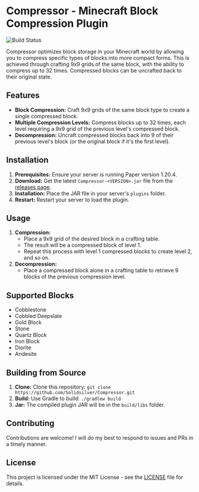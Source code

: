 # Compressor - Minecraft Block Compression Plugin

![Build Status](https://github.com/Solidsilver/Compressor/actions/workflows/gradle.yml/badge.svg)

Compressor optimizes block storage in your Minecraft world by allowing you to compress specific types of blocks into more compact forms. This is achieved through crafting 9x9 grids of the same block, with the ability to compress up to 32 times. Compressed blocks can be uncrafted back to their original state.

## Features

* **Block Compression:** Craft 9x9 grids of the same block type to create a single compressed block.
* **Multiple Compression Levels:** Compress blocks up to 32 times, each level requiring a 9x9 grid of the previous level's compressed block.
* **Decompression:** Uncraft compressed blocks back into 9 of their previous level's block (or the original block if it's the first level).

## Installation

1. **Prerequisites:** Ensure your server is running Paper version 1.20.4.
2. **Download:** Get the latest `Compressor-<VERSION>.jar` file from the [releases page]([your-github-release-page-url](https://github.com/Solidsilver/Compressor/releases)).
3. **Installation:** Place the JAR file in your server's `plugins` folder.
4. **Restart:** Restart your server to load the plugin.

## Usage

1. **Compression:**
    - Place a 9x9 grid of the desired block in a crafting table.
    - The result will be a compressed block of level 1.
    - Repeat this process with level 1 compressed blocks to create level 2, and so on.
2. **Decompression:**
    - Place a compressed block alone in a crafting table to retrieve 9 blocks of the previous compression level.

## Supported Blocks

* Cobblestone
* Cobbled Deepslate
* Gold Block
* Stone
* Quartz Block
* Iron Block
* Diorite
* Andesite

## Building from Source

1. **Clone:** Clone this repository: `git clone https://github.com/Solidsilver/Compressor.git`
2. **Build:** Use Gradle to build: `./gradlew build`
3. **Jar:** The compiled plugin JAR will be in the `build/libs` folder.

## Contributing

Contributions are welcome! I will do my best to respond to issues and PRs in a timely manner.

## License

This project is licensed under the MIT License - see the [LICENSE](LICENSE) file for details.
